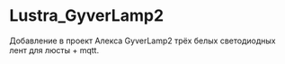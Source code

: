 # Lustra_GyverLamp2
Добавление в проект Алекса GyverLamp2 трёх белых светодиодных лент для люсты + mqtt.
